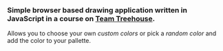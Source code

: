 ### Simple browser based drawing application written in JavaScript in a course on [Team Treehouse](https://teamtreehouse.com).

Allows you to choose your own *custom colors* or pick a *random color* and add the color to your pallette.
